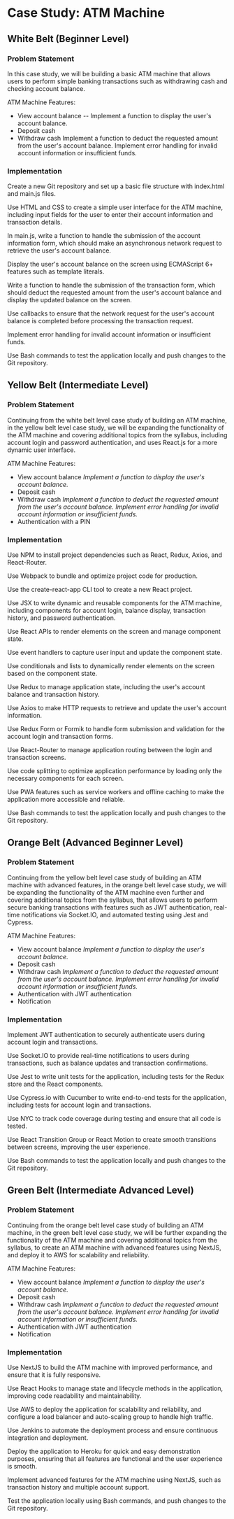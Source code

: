 # Case Study: ATM Machine
## White Belt (Beginner Level)
### Problem Statement
In this case study, we will be building a basic ATM machine that allows users to perform simple banking transactions such as withdrawing cash and checking account balance.

ATM Machine Features:
- View account balance
-- Implement a function to display the user's account balance.
- Deposit cash  
- Withdraw cash
  Implement a function to deduct the requested amount from the user's account balance.
  Implement error handling for invalid account information or insufficient funds.

### Implementation
Create a new Git repository and set up a basic file structure with index.html and main.js files.

Use HTML and CSS to create a simple user interface for the ATM machine, including input fields for the user to enter their account information and transaction details.

In main.js, write a function to handle the submission of the account information form, which should make an asynchronous network request to retrieve the user's account balance.

Display the user's account balance on the screen using ECMAScript 6+ features such as template literals.

Write a function to handle the submission of the transaction form, which should deduct the requested amount from the user's account balance and display the updated balance on the screen.

Use callbacks to ensure that the network request for the user's account balance is completed before processing the transaction request.

Implement error handling for invalid account information or insufficient funds.

Use Bash commands to test the application locally and push changes to the Git repository.


## Yellow Belt (Intermediate Level)
### Problem Statement
Continuing from the white belt level case study of building an ATM machine, in the yellow belt level case study, we will be expanding the functionality of the ATM machine and covering additional topics from the syllabus, including account login and password authentication, and uses React.js for a more dynamic user interface.

ATM Machine Features:
- View account balance
  *Implement a function to display the user's account balance.*
- Deposit cash  
- Withdraw cash
  *Implement a function to deduct the requested amount from the user's account balance.*
  *Implement error handling for invalid account information or insufficient funds.*
- Authentication with a PIN

### Implementation
Use NPM to install project dependencies such as React, Redux, Axios, and React-Router.

Use Webpack to bundle and optimize project code for production.

Use the create-react-app CLI tool to create a new React project.

Use JSX to write dynamic and reusable components for the ATM machine, including components for account login, balance display, transaction history, and password authentication.

Use React APIs to render elements on the screen and manage component state.

Use event handlers to capture user input and update the component state.

Use conditionals and lists to dynamically render elements on the screen based on the component state.

Use Redux to manage application state, including the user's account balance and transaction history.

Use Axios to make HTTP requests to retrieve and update the user's account information.

Use Redux Form or Formik to handle form submission and validation for the account login and transaction forms.

Use React-Router to manage application routing between the login and transaction screens.

Use code splitting to optimize application performance by loading only the necessary components for each screen.

Use PWA features such as service workers and offline caching to make the application more accessible and reliable.

Use Bash commands to test the application locally and push changes to the Git repository.


## Orange Belt (Advanced Beginner Level)
### Problem Statement
Continuing from the yellow belt level case study of building an ATM machine with advanced features, in the orange belt level case study, we will be expanding the functionality of the ATM machine even further and covering additional topics from the syllabus, that allows users to perform secure banking transactions with features such as JWT authentication, real-time notifications via Socket.IO, and automated testing using Jest and Cypress.

ATM Machine Features:
- View account balance
  *Implement a function to display the user's account balance.*
- Deposit cash  
- Withdraw cash
  *Implement a function to deduct the requested amount from the user's account balance.*
  *Implement error handling for invalid account information or insufficient funds.*
- Authentication with JWT authentication
- Notification

### Implementation
Implement JWT authentication to securely authenticate users during account login and transactions.

Use Socket.IO to provide real-time notifications to users during transactions, such as balance updates and transaction confirmations.

Use Jest to write unit tests for the application, including tests for the Redux store and the React components.

Use Cypress.io with Cucumber to write end-to-end tests for the application, including tests for account login and transactions.

Use NYC to track code coverage during testing and ensure that all code is tested.

Use React Transition Group or React Motion to create smooth transitions between screens, improving the user experience.

Use Bash commands to test the application locally and push changes to the Git repository.


## Green Belt (Intermediate Advanced Level)
### Problem Statement
Continuing from the orange belt level case study of building an ATM machine, in the green belt level case study, we will be further expanding the functionality of the ATM machine and covering additional topics from the syllabus, to create an ATM machine with advanced features using NextJS, and deploy it to AWS for scalability and reliability.

ATM Machine Features:
- View account balance
  *Implement a function to display the user's account balance.*
- Deposit cash  
- Withdraw cash
  *Implement a function to deduct the requested amount from the user's account balance.*
  *Implement error handling for invalid account information or insufficient funds.*
- Authentication with JWT authentication
- Notification

### Implementation
Use NextJS to build the ATM machine with improved performance, and ensure that it is fully responsive.

Use React Hooks to manage state and lifecycle methods in the application, improving code readability and maintainability.

Use AWS to deploy the application for scalability and reliability, and configure a load balancer and auto-scaling group to handle high traffic.

Use Jenkins to automate the deployment process and ensure continuous integration and deployment.

Deploy the application to Heroku for quick and easy demonstration purposes, ensuring that all features are functional and the user experience is smooth.

Implement advanced features for the ATM machine using NextJS, such as transaction history and multiple account support.

Test the application locally using Bash commands, and push changes to the Git repository.
